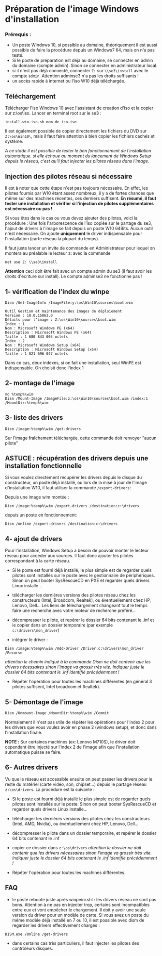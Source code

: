 # Préparation de l'image Windows d'installation

### Prérequis : 
- Un poste Windows 10, si possible au domaine, théoriquement il est aussi possible de faire la procédure depuis un Windows7 64, mais on n'a pas testé.
- Si le poste de préparation est déjà au domaine, se connecter en admin du domaine (compte admin). Sinon se connecter en administrateur local.
- si il n'est pas déjà connecté,  connecter `Z:` sur `\\se3\install` avec le compte `admin`. Attention adminse3 n'a pas les droits suffisants !
- un accès rapide à internet ou l'iso W10 déjà téléchargée.

## Téléchargement
Télécharger l'iso Windows 10 avec l'assistant de creation d'iso et la copier sur z:\os\iso. 
Lancer  en terminal root sur le se3 :
```
install-win-iso.sh nom_de_iso.iso
``` 
Il est également possible de copier directement les fichiers du DVD sur `Z:\os\Win10\`, mais il faut faire attention à bien copier les fichiers cachés et système.

_A ce stade il est possible de tester le bon fonctionnement de l'installation automatique. si elle échoue au moment du lancement de Windows Setup depuis le réseau, c'est qu'il faut injecter les pilotes réseau dans l'image._

## Injection des pilotes réseau si nécessaire

Il est à noter que cette étape n'est pas toujours nécessaire. En effet, les pilotes fournis par W10 étant assez nombreux, il y a de fortes chances que même sur des machines récentes, ces derniers suffisent. **En résumé, il faut tester une installation et vérifier si l'injection de pilotes supplémentaires est nécessaire ou pas !** 

Si vous êtes dans le cas ou vous devez ajouter des pilotes, voici la procédure :
Une fois l'arborescence de l'iso copiée sur le partage du se3, l'ajout de drivers à l'image se fait depuis un poste W10 64Bits. Aucun outil n'est nécessaire. 
On ajoute **uniquement** le driver indispensable pour l'installation (carte réseau la plupart du temps).

Il faut juste lancer un invite de commande en Administrateur pour lequel on montera au préalable le lecteur z: avec la commande
```
net use Z: \\se3\install
```

**Attention** ceci doit être fait avec un compte admin du se3 (il faut avoir les droits d'écriture sur install). Le compte adminse3 ne fonctionne pas !

1- vérification de l'index du winpe
--------------------------------

```
Dism /Get-ImageInfo /ImageFile:y:\os\Win10\sources\boot.wim
```
```
Outil Gestion et maintenance des images de déploiement
Version : 10.0.15063.0
Détails pour l’image : Z:\os\Win10\sources\boot.wim
Index : 1
Nom : Microsoft Windows PE (x64)
Description : Microsoft Windows PE (x64)
Taille : 1 680 843 005 octets
Index : 2
Nom : Microsoft Windows Setup (x64)
Description : Microsoft Windows Setup (x64)
Taille : 1 821 696 047 octets
```
Dans ce cas, deux indexes, si on fait une installation, seul WinPE est indispensable. On choisit donc l'index 1

2- montage de l'image
-------------------------

```
md %temp%\wim
Dism /Mount-Image /ImageFile:z:\os\Win10\sources\boot.wim /index:1 /MountDir:%temp%\wim
```

3- liste des drivers
--------------------
```
Dism /image:%temp%\wim /get-drivers
```
Sur l'image fraîchement téléchargée, cette commande doit renvoyer "aucun pilote"

ASTUCE : récupération des drivers depuis une installation fonctionnelle
---
Si vous voulez directement récupérer les drivers depuis le disque du constructeur, un poste déjà installé, ou lors de la mise à jour de l'image d'installation W10, il faut utiliser la commande `/export-drivers`:

Depuis une image wim montée :

```
Dism /image:%temp%\wim /export-drivers /destination:c:\drivers
```
depuis un poste en fonctionnement: 

```
Dism /online /export-drivers /destination:c:\drivers
```


4- ajout de drivers
---
Pour l'installation, Windows Setup a besoin de pouvoir monter le lecteur réseau pour accéder aux sources. Il faut donc ajouter les pilotes correspondant à la carte réseau. 

* Si le poste est fourni déjà installé, le plus simple est de regarder quels pilotes sont installés sur le poste avec le gestionnaire de périphériques. Sinon on peut booter SysRescueCD en PXE et regarder quels drivers Linux installe...
* télécharger les dernières versions des pilotes réseau chez les constructeurs (Intel, Broadcom, Realtek), ou éventuellement chez HP, Lenovo, Dell... Les liens de téléchargement changeant tout le temps faire une recherche avec votre moteur de recherche préféré...

* décompresser le pilote, et repérer le dossier 64 bits contenant le .inf
 et le copier dans un dossier temporaire (par exemple `c:\drivers\mon_driver`)
* intégrer le driver :
```
Dism /image:%temp%\wim /Add-Driver /Driver:c:\drivers\mon_driver /Recurse
```
_attention le chemin indiqué à la commande Dism ne doit contenir que les drivers nécessaires sinon l'image va grossir très vite. Indiquer juste le dossier 64 bits contenant le .inf identifié précédemment !_  

* Répéter l'opération pour toutes les machines différentes (en général 3 pilotes suffisent, Intel broadcom et Realtek).

5- Démontage de l'image
----
```
Dism /Unmount-Image /MountDir:%temp%\wim /Commit
```


Normalement il n'est pas utile de répéter les opérations pour l'index 2 pour les drivers que vous voulez avoir en phase 2 (windows setup), et donc dans l'installation finale. 

**NOTE :** 
Sur certaines machines (ex: Lenovo M710S), le driver doit cependant être injecté sur l'index 2 de l'image afin que l'installation automatique puisse se faire.

6- Autres drivers
---
Vu que le réseau est accessible ensuite on peut passer les drivers pour le reste du matériel (carte vidéo, son, chipset...) depuis le partage réseau  `z:\os\drivers`. 
La procédure est la suivante : 
* Si le poste est fourni déjà installé le plus simple est de regarder quels pilotes sont installés sur le poste. Sinon on peut booter SysRescueCD et regarder quels drivers Linux installe...
* télécharger les dernières versions des pilotes chez les constructeurs (Intel, AMD, Nvidia), ou éventuellement chez HP, Lenovo, Dell...
* décompresser le pilote dans un dossier temporaire, et repérer le dossier 64 bits contenant le .inf
* copier ce dossier dans `z:\os\drivers`
_attention le dossier ne doit contenir que les drivers nécessaires sinon l'image va grossir très vite. Indiquer juste le dossier 64 bits contenant le .inf identifié précédemment !_  

* Répéter l'opération pour toutes les machines différentes.

 
## FAQ
 - le poste reboote  juste après winpeini.shl : les drivers réseau ne sont pas bons. Attention à ne pas en injecter trop, certains sont incompatibles entre eux et vont empêcher le chargement. Il doit y avoir une seule version du driver pour un modèle de carte. Si vous avez un poste du même modèle déjà installé en 7 ou 10, il est possible avec dism de regarder les drivers effectivement chargés : 
 ```
 DISM.exe /Online /get-drivers
 ```
 - dans certains cas très particuliers, il faut injecter les pilotes des contrôleurs disques. 
 
